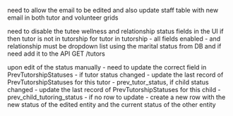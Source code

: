 



need to allow the email to be edited and also update staff table 
with new email in both tutor and volunteer grids


need to disable the tutee wellness and relationship status fields in the UI if then tutor is not in tutorship
for tutor in tutorship - all fields enabled - and  relationship must be dropdown list using the marital status from DB and if need add it to the API GET /tutors


upon edit of the status manually - need to update the correct field in PrevTutorshipStatuses - if tutor status changed - update the last record of PrevTutorshipStatuses for this tutor - prev_tutor_status, if child status changed - update the last record of PrevTutorshipStatuses for this child - prev_child_tutoring_status - if no row to update - create a new row with the new status of the edited entity and the current status of the other entity 


